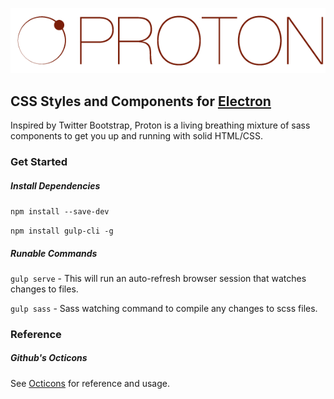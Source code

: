 ![image](./src/assets/logo.png)

## CSS Styles and Components for [Electron](http://electron.atom.io)

Inspired by Twitter Bootstrap, Proton is a living breathing mixture of sass components to get you up and running with solid HTML/CSS.

### Get Started

##### Install Dependencies

`npm install --save-dev`

`npm install gulp-cli -g`

##### Runable Commands

`gulp serve` - This will run an auto-refresh browser session that watches changes to files.

`gulp sass` - Sass watching command to compile any changes to scss files.


### Reference

##### Github's Octicons

See [Octicons](https://octicons.github.com/) for reference and usage.
